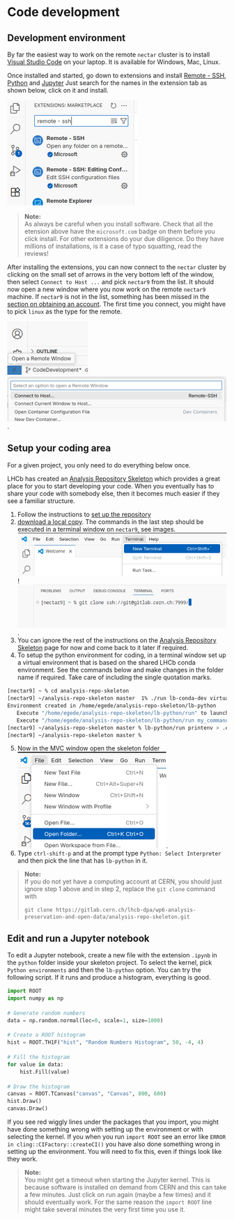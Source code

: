 # Code development

## Development environment
By far the easiest way to work on the remote `nectar` cluster is to install [Visual Studio Code](https://code.visualstudio.com/) on your laptop. It is available for Windows, Mac, Linux.

Once installed and started, go down to extensions and install [Remote - SSH](https://marketplace.visualstudio.com/items?itemName=ms-vscode-remote.remote-ssh),  [Python](https://marketplace.visualstudio.com/items?itemName=ms-python.python) and [Jupyter](https://marketplace.visualstudio.com/items?itemName=ms-toolsai.jupyter) 
Just search for the names in the extension tab as shown below, click on it and install.
  
![Remote - SSH extension in VS Code](images/remote-ssh.png)

> **Note:**  
> As always be careful when you install software. Check that all the etension above have the `microsoft.com` badge on them before you click install. For other extensions do your due diligence. Do they have millions of installations, is it a case of typo squatting, read the reviews!

After installing the extensions, you can now connect to the `nectar` cluster by clicking on the small set of arrows in the very bottom left of the window, then select `Connect to Host ...` and pick `nectar9` from the list. It should now open a new window where you now work on the remote `nectar9` machine. If `nectar9` is not in the list, something has been missed in the [section on obtaining an account](#obtain-an-account). The first time you connect, you might have to pick `linux` as the type for the remote.

![Remote - connect](images/connect-ssh.png) ![Connect to host](images/connect-to-host.png).

## Setup your coding area
For a given project, you only need to do everything below once.

LHCb has created an [Analysis Repository Skeleton](https://gitlab.cern.ch/lhcb-dpa/wp6-analysis-preservation-and-open-data/analysis-repo-skeleton) which provides a great place for you to start developing your code. When you eventually has to share your code with somebody else, then it becomes much easier if they see a familiar structure.
1. Follow the instructions to [set up the repository](https://gitlab.cern.ch/lhcb-dpa/wp6-analysis-preservation-and-open-data/analysis-repo-skeleton#to-set-up-the-repository)
2. [download a local copy](https://gitlab.cern.ch/lhcb-dpa/wp6-analysis-preservation-and-open-data/analysis-repo-skeleton#download-your-replica-project-locally). The commands in the last step should be executed in a terminal window on `nectar9`, see images. 
![New terminal](images/new-terminal.png)! 
![git clone in terminal](images/terminal-clone.png).
3. You can ignore the rest of the instructions on the [Analysis Repository Skeleton](https://gitlab.cern.ch/lhcb-dpa/wp6-analysis-preservation-and-open-data/analysis-repo-skeleton) page for now and come back to it later if required.
4. To setup the python environment for coding, in a terminal window set up a virtual environment that is based on the shared LHCb conda environment. See the commands below and make changes in the folder name if required. Take care of including the single quotation marks.
```bash
[nectar9] ~ % cd analysis-repo-skeleton
[nectar9] ~/analysis-repo-skeleton master  1% ./run lb-conda-dev virtual-env '$LBCONDA_DEFAULT_ENV_VERSION' lb-python
Environment created in /home/egede/analysis-repo-skeleton/lb-python
   Execute "/home/egede/analysis-repo-skeleton/lb-python/run" to launch a shell inside the environment
   Execute "/home/egede/analysis-repo-skeleton/lb-python/run my_command" to launch "my_command" inside the environment
[nectar9] ~/analysis-repo-skeleton master % lb-python/run printenv > .env
[nectar9] ~/analysis-repo-skeleton master % 
```
5. Now in the MVC window open the skeleton folder ![open folder](images/open-folder.png).
6. Type `ctrl-shift-p` and at the prompt type `Python: Select Interpreter` and then pick the line that has `lb-python` in it.

> **Note:**  
> If you do not yet have a computing account at CERN, you should just ignore step 1 above and in step 2, replace the `git clone` command with
> ```
> git clone https://gitlab.cern.ch/lhcb-dpa/wp6-analysis-preservation-and-open-data/analysis-repo-skeleton.git

## Edit and run a Jupyter notebook
To edit a Jupyter notebook, create a new file with the extension `.ipynb` in the `python` folder inside your skeleton project. To select the kernel, pick `Python environments` and then the `lb-python` option. You can try the following script. If it runs and produce a histogram, everything is good.
```python
import ROOT
import numpy as np

# Generate random numbers
data = np.random.normal(loc=0, scale=1, size=1000)

# Create a ROOT histogram
hist = ROOT.TH1F("hist", "Random Numbers Histogram", 50, -4, 4)

# Fill the histogram
for value in data:
    hist.Fill(value)

# Draw the histogram
canvas = ROOT.TCanvas("canvas", "Canvas", 800, 600)
hist.Draw()
canvas.Draw()
```
If you see red wiggly lines under the packages that you import, you might have done something wrong with setting up the environment or with selecting the kernel. If you when you run `import ROOT` see an error like `ERROR in cling::CIFactory::createCI()` you have also done something wrong in setting up the environment. You will need to fix this, even if things look like they work.

> **Note:**  
> You might get a timeout when starting the Jupyter kernel. This is because software is installed on demand from CERN and this can take a few minutes. Just click on run again (maybe a few times) and it should eventually work. For the same reason the `import ROOT` line might take several minutes the very first time you use it.
